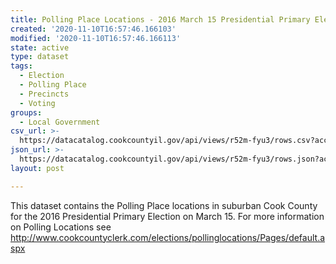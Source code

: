 ```yaml
---
title: Polling Place Locations - 2016 March 15 Presidential Primary Election
created: '2020-11-10T16:57:46.166103'
modified: '2020-11-10T16:57:46.166113'
state: active
type: dataset
tags:
  - Election
  - Polling Place
  - Precincts
  - Voting
groups:
  - Local Government
csv_url: >-
  https://datacatalog.cookcountyil.gov/api/views/r52m-fyu3/rows.csv?accessType=DOWNLOAD
json_url: >-
  https://datacatalog.cookcountyil.gov/api/views/r52m-fyu3/rows.json?accessType=DOWNLOAD
layout: post

---
```

This dataset contains the Polling Place locations in suburban Cook County for the 2016 Presidential Primary Election on March 15. For more information on Polling Locations see http://www.cookcountyclerk.com/elections/pollinglocations/Pages/default.aspx
